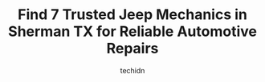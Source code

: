 ---
layout: ampstory
image: https://images.unsplash.com/photo-1542362567-b07e54358753?ixlib=rb-4.0.3&ixid=MnwxMjA3fDB8MHxwaG90by1wYWdlfHx8fGVufDB8fHx8&auto=format&fit=crop&w=640&h=853&q=80
author: techidn
featured: false
description: For top-quality automotive repairs and maintenance, visit the 7 best Jeep Mechanic in Sherman TX, USA. Their reputation for excellence and their dedication to customer satisfaction make them
title: Find 7 Trusted Jeep Mechanics in Sherman TX for Reliable Automotive Repairs
cover:
   title: Find 7 Trusted Jeep Mechanics in Sherman TX for Reliable Automotive Repairs
   subtitle: Rickpate
   background: https://images.unsplash.com/photo-1542362567-b07e54358753?ixlib=rb-4.0.3&ixid=MnwxMjA3fDB8MHxwaG90by1wYWdlfHx8fGVufDB8fHx8&auto=format&fit=crop&w=640&h=853&q=80

pages: 
 - layout: thirds
   top: <h1>#1 Ellis Auto</h1>
   bottom: "<p>Ever since having the brakes and rotors on my vehicle serviced there, 3 different bolts have fallen out of the calipers (2 pins and 1 bracket bolt- I assume from not bein</p>"
   background: https://www.knot35.com/toplist/wp-content/uploads/2023/06/best-jeep-mechanic-1-in-sherman-tx-1685831156.jpeg
   backgroundblur: true
 - layout: thirds
   top: <h1>#2 Dayton Tire Sales & Auto</h1>
   bottom: "<p>3703 Texoma Pkwy, Sherman, TX 75090, United States</p>"
   background: https://www.knot35.com/toplist/wp-content/uploads/2023/06/best-jeep-mechanic-2-in-sherman-tx-1685831156.jpeg
   cta:
      link: https://www.knot35.com/toplist/find-7-trusted-jeep-mechanics-in-sherman-tx-for-reliable-automotive-repairs/
      text: Find 7 Trusted Jeep Mechanics in Sherman TX for Reliable Automotive Repairs
 - layout: thirds
   top: <h1>#3 Sparx Automotive</h1>
   bottom: "<p>1504 W Houston St, Sherman, TX 75092, United States</p>"
   background: https://www.knot35.com/toplist/wp-content/uploads/2023/06/best-jeep-mechanic-3-in-sherman-tx-1685831156.jpeg
   cta:
      link: https://www.knot35.com/toplist/find-7-trusted-jeep-mechanics-in-sherman-tx-for-reliable-automotive-repairs/
      text: Find 7 Trusted Jeep Mechanics in Sherman TX for Reliable Automotive Repairs
 - layout: thirds
   top: <h1>#4 Alpha Transmissions & Automotive</h1>
   bottom: "<p>16915 TX-56, Sherman, TX 75092, United States</p>"
   background: https://images.unsplash.com/photo-1496096265110-f83ad7f96608?ixlib=rb-4.0.3&ixid=MnwxMjA3fDB8MHxwaG90by1wYWdlfHx8fGVufDB8fHx8&auto=format&fit=crop&w=640&h=853&q=80
   cta:
      link: https://www.knot35.com/toplist/find-7-trusted-jeep-mechanics-in-sherman-tx-for-reliable-automotive-repairs/
      text: Find 7 Trusted Jeep Mechanics in Sherman TX for Reliable Automotive Repairs
 - layout: thirds
   top: <h1>#5 National Auto Collision</h1>
   bottom: "<p>300 E Sycamore St, Sherman, TX 75090, United States</p>"
   background: https://images.unsplash.com/photo-1531169509526-f8f1fdaa4a67?ixlib=rb-4.0.3&ixid=MnwxMjA3fDB8MHxwaG90by1wYWdlfHx8fGVufDB8fHx8&auto=format&fit=crop&w=640&h=853&q=80
   cta:
      link: https://www.knot35.com/toplist/find-7-trusted-jeep-mechanics-in-sherman-tx-for-reliable-automotive-repairs/
      text: Find 7 Trusted Jeep Mechanics in Sherman TX for Reliable Automotive Repairs
 - layout: thirds
   top: <h1>#6 Motor Masters</h1>
   bottom: "<p>520 W Houston St, Sherman, TX 75090, United States</p>"
   background: https://images.unsplash.com/photo-1534312527009-56c7016453e6?ixlib=rb-4.0.3&ixid=MnwxMjA3fDB8MHxwaG90by1wYWdlfHx8fGVufDB8fHx8&auto=format&fit=crop&w=640&h=853&q=80
   cta:
      link: https://www.knot35.com/toplist/find-7-trusted-jeep-mechanics-in-sherman-tx-for-reliable-automotive-repairs/
      text: Find 7 Trusted Jeep Mechanics in Sherman TX for Reliable Automotive Repairs
 - layout: thirds
   top: <h1>#7 Drivers Choice Collision Center</h1>
   bottom: "<p>4305 Texoma Pkwy, Sherman, TX 75090, United States</p>"
   background: https://images.unsplash.com/photo-1615749413727-825b59a857b5?ixlib=rb-4.0.3&ixid=MnwxMjA3fDB8MHxwaG90by1wYWdlfHx8fGVufDB8fHx8&auto=format&fit=crop&w=640&h=853&q=80
   cta:
      link: https://www.knot35.com/toplist/find-7-trusted-jeep-mechanics-in-sherman-tx-for-reliable-automotive-repairs/
      text: Find 7 Trusted Jeep Mechanics in Sherman TX for Reliable Automotive Repairs
 - layout: thirds
   middle: Continue reading...
   background: https://images.unsplash.com/photo-1632260260864-caf7fde5ec36?ixlib=rb-4.0.3&ixid=MnwxMjA3fDB8MHxwaG90by1wYWdlfHx8fGVufDB8fHx8&auto=format&fit=crop&w=640&h=853&q=80
   cta:
      link: https://www.knot35.com/toplist/find-7-trusted-jeep-mechanics-in-sherman-tx-for-reliable-automotive-repairs/
      text: Find 7 Trusted Jeep Mechanics in Sherman TX for Reliable Automotive Repairs
      
---